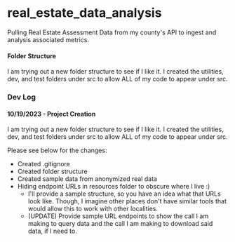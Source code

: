# real_estate_data_analysis
Pulling Real Estate Assessment Data from my county's API to ingest and analysis associated metrics.

#### Folder Structure
I am trying out a new folder structure to see if I like it. I created the utilities, dev, and test folders under src to allow ALL of my code to appear under src.

### Dev Log
#### 10/19/2023 - Project Creation
I am trying out a new folder structure to see if I like it. I created the utilities, dev, and test folders under src to allow ALL of my code to appear under src.

Please see below for the changes:
* Created .gitignore
* Created folder structure
* Created sample data from anonymized real data
* Hiding endpoint URLs in resources folder to obscure where I live :)
  * I'll provide a sample structure, so you have an idea what that URLs look like. Though, I imagine other places don't have similar tools that would allow this to work with other localities.
  * (UPDATE) Provide sample URL endpoints to show the call I am making to query data and the call I am making to download said data, if I need to.
